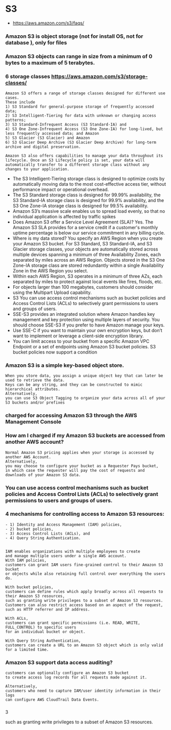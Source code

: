 
# S3 
- https://aws.amazon.com/s3/faqs/

### Amazon S3 is object storage (not for install OS, not for database ), only for files
### Amazon S3 objects can range in size from a minimum of 0 bytes to a maximum of 5 terabytes.
### 6 storage classes https://aws.amazon.com/s3/storage-classes/
```
Amazon S3 offers a range of storage classes designed for different use cases. 
These include 
1) S3 Standard for general-purpose storage of frequently accessed data; 
2) S3 Intelligent-Tiering for data with unknown or changing access patterns; 
3) S3 Standard-Infrequent Access (S3 Standard-IA) and 
4) S3 One Zone-Infrequent Access (S3 One Zone-IA) for long-lived, but less frequently accessed data; and Amazon 
5) S3 Glacier (S3 Glacier) and Amazon 
6) S3 Glacier Deep Archive (S3 Glacier Deep Archive) for long-term archive and digital preservation. 

Amazon S3 also offers capabilities to manage your data throughout its lifecycle. Once an S3 Lifecycle policy is set, your data will automatically transfer to a different storage class without any changes to your application.  
```
- The S3 Intelligent-Tiering storage class is designed to optimize costs by automatically moving data to the most cost-effective access tier, without performance impact or operational overhead. 
- The S3 Standard storage class is designed for 99.99% availability, the S3 Standard-IA storage class is designed for 99.9% availability, and the S3 One Zone-IA storage class is designed for 99.5% availability.
- Amazon S3’s massive scale enables us to spread load evenly, so that no individual application is affected by traffic spikes
- Does Amazon S3 offer a Service Level Agreement (SLA)? Yes. The Amazon S3 SLA provides for a service credit if a customer's monthly uptime percentage is below our service commitment in any billing cycle.
- Where is my data stored? You specify an AWS Region when you create your Amazon S3 bucket. For S3 Standard, S3 Standard-IA, and S3 Glacier storage classes, your objects are automatically stored across multiple devices spanning a minimum of three Availability Zones, each separated by miles across an AWS Region. Objects stored in the S3 One Zone-IA storage class are stored redundantly within a single Availability Zone in the AWS Region you select.
- Within each AWS Region, S3 operates in a minimum of three AZs, each separated by miles to protect against local events like fires, floods, etc.
- For objects larger than 100 megabytes, customers should consider using the Multipart Upload capability.
- S3 You can use access control mechanisms such as bucket policies and Access Control Lists (ACLs) to selectively grant permissions to users and groups of users.
- SSE-S3 provides an integrated solution where Amazon handles key management and key protection using multiple layers of security. You should choose SSE-S3 if you prefer to have Amazon manage your keys.
- Use SSE-C if you want to maintain your own encryption keys, but don’t want to implement or leverage a client-side encryption library.
- You can limit access to your bucket from a specific Amazon VPC Endpoint or a set of endpoints using Amazon S3 bucket policies. S3 bucket policies now support a condition
### Amazon S3 is a simple key-based object store. 
```
When you store data, you assign a unique object key that can later be used to retrieve the data. 
Keys can be any string, and they can be constructed to mimic hierarchical attributes. 
Alternatively, 
you can use S3 Object Tagging to organize your data across all of your S3 buckets and/or prefixes
```
### charged for accessing Amazon S3 through the AWS Management Console
### How am I charged if my Amazon S3 buckets are accessed from another AWS account?
```
Normal Amazon S3 pricing applies when your storage is accessed by another AWS Account. 
Alternatively, 
you may choose to configure your bucket as a Requester Pays bucket, 
in which case the requester will pay the cost of requests and downloads of your Amazon S3 data.
```
### You can use access control mechanisms such as bucket policies and Access Control Lists (ACLs) to selectively grant permissions to users and groups of users.

### 4 mechanisms for controlling access to Amazon S3 resources: 
```
- 1) Identity and Access Management (IAM) policies, 
- 2) bucket policies, 
- 3) Access Control Lists (ACLs), and 
- 4) Query String Authentication.


IAM enables organizations with multiple employees to create 
and manage multiple users under a single AWS account. 
With IAM policies, 
customers can grant IAM users fine-grained control to their Amazon S3 bucket 
or objects while also retaining full control over everything the users do. 

With bucket policies, 
customers can define rules which apply broadly across all requests to their Amazon S3 resources, 
such as granting write privileges to a subset of Amazon S3 resources. 
Customers can also restrict access based on an aspect of the request, 
such as HTTP referrer and IP address. 

With ACLs, 
customers can grant specific permissions (i.e. READ, WRITE, FULL_CONTROL) to specific users 
for an individual bucket or object.
 
With Query String Authentication, 
customers can create a URL to an Amazon S3 object which is only valid for a limited time.

```
### Amazon S3 support data access auditing?

```
customers can optionally configure an Amazon S3 bucket 
to create access log records for all requests made against it. 

Alternatively, 
customers who need to capture IAM/user identity information in their logs 
can configure AWS CloudTrail Data Events.
```
### 
3

such as granting write privileges to a subset of Amazon S3 resources. 

